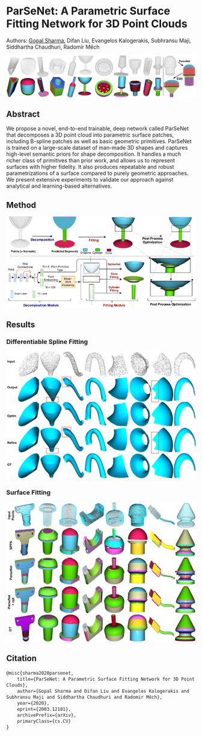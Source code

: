 # ParSeNet: A Parametric Surface Fitting Network for 3D Point Clouds
Authors: [Gopal Sharma](https://hippogriff.github.io/), Difan Liu, Evangelos Kalogerakis, Subhransu Maji, Siddhartha Chaudhuri, Radomír Měch

![](parsenet-gallery.jpg)

## Abstract
We propose a novel, end-to-end trainable, deep network called ParSeNet that decomposes a 3D point cloud into parametric surface patches, including B-spline patches as well as basic geometric primitives. ParSeNet is trained on a large-scale dataset of man-made 3D shapes and captures high-level semantic priors for shape decomposition. It handles a much richer class of primitives than prior work, and allows us to represent surfaces with higher fidelity. It also produces repeatable and robust parametrizations of a surface compared to purely geometric approaches. We present extensive experiments to validate our approach against analytical and learning-based alternatives.


## Method
![](pipeline.jpg)

## Results
### Differentiable Spline Fitting
![](spline-qualitative.jpg)

### Surface Fitting
![](fitting.jpg)


## Citation
```
@misc{sharma2020parsenet,
    title={ParSeNet: A Parametric Surface Fitting Network for 3D Point Clouds},
    author={Gopal Sharma and Difan Liu and Evangelos Kalogerakis and Subhransu Maji and Siddhartha Chaudhuri and Radomír Měch},
    year={2020},
    eprint={2003.12181},
    archivePrefix={arXiv},
    primaryClass={cs.CV}
}
```
